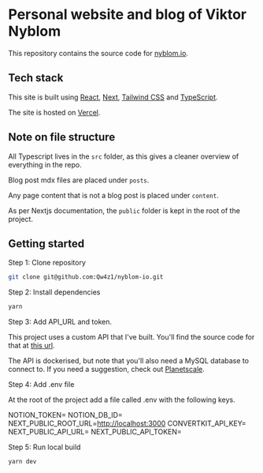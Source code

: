 # Personal website and blog of Viktor Nyblom

This repository contains the source code for [nyblom.io](https://nyblom.io).

## Tech stack

This site is built using [React](https://reactjs.org/), [Next](https://nextjs.org/), [Tailwind CSS](https://tailwindcss.com/) and [TypeScript](https://www.typescriptlang.org/).

The site is hosted on [Vercel](https://vercel.com/).


## Note on file structure

All Typescript lives in the `src` folder, as this gives a cleaner overview of everything in the repo.

Blog post mdx files are placed under `posts`.

Any page content that is not a blog post is placed under `content`.

As per Nextjs documentation, the `public` folder is kept in the root of the project.

## Getting started

Step 1: Clone repository

```bash
git clone git@github.com:Qw4z1/nyblom-io.git
```

Step 2: Install dependencies

```bash
yarn
```

Step 3: Add API_URL and token.

This project uses a custom API that I've built. You'll find the source code for that at [this url](https://github.com/Qw4z1/read-tracker).

The API is dockerised, but note that you'll also need a MySQL database to connect to. If you need a suggestion, check out [Planetscale](https://planetscale.com/).

Step 4: Add .env file

At the root of the project add a file called .env with the following keys.

NOTION_TOKEN=
NOTION_DB_ID=
NEXT_PUBLIC_ROOT_URL=<http://localhost:3000>
CONVERTKIT_API_KEY=
NEXT_PUBLIC_API_URL=<url to the read-tracker API>
NEXT_PUBLIC_API_TOKEN=<token that you set for read-tracker API>

Step 5: Run local build

```bash
yarn dev
```
